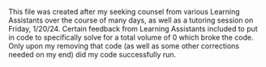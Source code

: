 This file was created after my seeking counsel from various Learning Assistants over the course of many days, as well as a tutoring session on Friday, 1/20/24.
Certain feedback from Learning Assistants included to put in code to specifically solve for a total volume of 0 which broke the code. Only upon my removing that code
(as well as some other corrections needed on my end) did my code successfully run.
